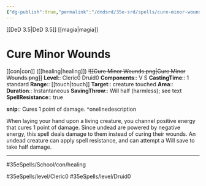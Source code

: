```yaml
---
{"dg-publish":true,"permalink":"/dndsrd/35e-srd/spells/cure-minor-wounds/","dgHomeLink":true,"dgPassFrontmatter":false}
---
```


[[DeD 3.5|DeD 3.5]] [[magia|magia]]

# Cure Minor Wounds
[[con|con]] ([[healing|healing]])  <s class="aside-hide">![[Cure Minor Wounds.png|Cure Minor Wounds.png]]</s>
**Level**:: Cleric0 Druid0 
**Components**:: V S 
**CastingTime**:: 1 standard 
**Range**:: [[touch|touch]]
**Target**:: creature touched
**Area**:: 
**Duration**:: Instantaneous
**SavingThrow**:: Will half (harmless); see text
**SpellResistance**:: true

**snip**:: Cures 1 point of damage. ^onelinedescription




When laying your hand upon a living creature, you channel positive energy that cures 1 point of damage.
Since undead are powered by negative energy, this spell deals damage to them instead of curing their wounds. An undead creature can apply spell resistance, and can attempt a Will save to take half damage.

<hr/>



#35eSpells/School/con/healing

#35eSpells/level/Cleric0 #35eSpells/level/Druid0 